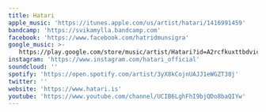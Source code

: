```yaml
---
title: Hatari
apple_music: 'https://itunes.apple.com/us/artist/hatari/1416991459'
bandcamp: 'https://svikamylla.bandcamp.com'
facebook: 'https://www.facebook.com/hatridmunsigra'
google_music: >-
   https://play.google.com/store/music/artist/Hatari?id=A2rcfkuxttbdvickid2huy7nafe
instagram: 'https://www.instagram.com/hatari_official'
soundcloud: ''
spotify: 'https://open.spotify.com/artist/3yX8kCojnUAJJ1eWGZT38j'
twitter: ''
website: 'https://www.hatari.is'
youtube: 'https://www.youtube.com/channel/UCIB6LghFhI9bjQDo8baQIYw'
---
```

